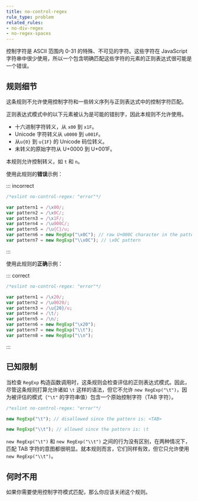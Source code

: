 ```yaml
---
title: no-control-regex
rule_type: problem
related_rules:
- no-div-regex
- no-regex-spaces
---
```


控制字符是 ASCII 范围内 0-31 的特殊、不可见的字符。这些字符在 JavaScript 字符串中很少使用，所以一个包含明确匹配这些字符的元素的正则表达式很可能是一个错误。

## 规则细节

这条规则不允许使用控制字符和一些转义序列与正则表达式中的控制字符匹配。

正则表达式模式中的以下元素被认为是可能的错别字，因此本规则不允许使用。

* 十六进制字符转义，从 `x00` 到 `x1F`。
* Unicode 字符转义从 `u0000` 到 `u001F`。
* 从`u{0}` 到 `u{1F}` 的 Unicode 码位转义。
* 未转义的原始字符从 U+0000 到 U+001F。

本规则允许控制转义，如 `t` 和 `n`。

使用此规则的**错误**示例：

::: incorrect

```js
/*eslint no-control-regex: "error"*/

var pattern1 = /\x00/;
var pattern2 = /\x0C/;
var pattern3 = /\x1F/;
var pattern4 = /\u000C/;
var pattern5 = /\u{C}/u;
var pattern6 = new RegExp("\x0C"); // raw U+000C character in the pattern
var pattern7 = new RegExp("\\x0C"); // \x0C pattern
```

:::

使用此规则的**正确**示例：

::: correct

```js
/*eslint no-control-regex: "error"*/

var pattern1 = /\x20/;
var pattern2 = /\u0020/;
var pattern3 = /\u{20}/u;
var pattern4 = /\t/;
var pattern5 = /\n/;
var pattern6 = new RegExp("\x20");
var pattern7 = new RegExp("\\t");
var pattern8 = new RegExp("\\n");
```

:::

## 已知限制

当检查 `RegExp` 构造函数调用时，这条规则会检查评估的正则表达式模式。因此，尽管这条规则打算允许诸如 `\t` 这样的语法，但它不允许 `new RegExp("\t")`，因为被评估的模式（`"\t"` 的字符串值）包含一个原始控制字符（TAB 字符）。

```js
/*eslint no-control-regex: "error"*/

new RegExp("\t"); // disallowed since the pattern is: <TAB>

new RegExp("\\t"); // allowed since the pattern is: \t
```

`new RegExp("\t")` 和 `new RegExp("\\t")` 之间的行为没有区别，在两种情况下，匹配 TAB 字符的意图都很明显。就本规则而言，它们同样有效，但它只允许使用 `new RegExp("\\t")`。

## 何时不用

如果你需要使用控制字符模式匹配，那么你应该关闭这个规则。
